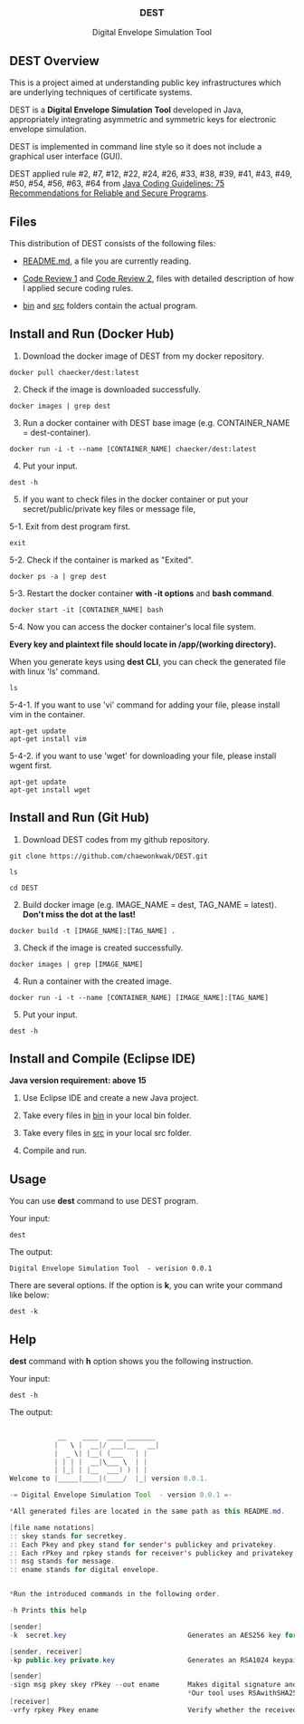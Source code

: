 <div align="center">

   <h3>DEST</h3>

  Digital Envelope Simulation Tool
  <br>
</div>

## DEST Overview

This is a project aimed at understanding public key infrastructures which are underlying techniques of certificate systems.

DEST is a **Digital Envelope Simulation Tool** developed in Java, appropriately integrating asymmetric and symmetric keys for electronic envelope simulation.

DEST is implemented in command line style so it does not include a graphical user interface (GUI).

DEST applied rule #2, #7, #12, #22, #24, #26, #33, #38, #39, #41, #43, #49, #50, #54, #56, #63, #64 from [Java Coding Guidelines: 75 Recommendations for Reliable and Secure Programs](https://s3-ap-southeast-1.amazonaws.com/tv-prod/documents/null-Addison.Wesley.Java.Coding.Guidelines.Sep.2013.ISBN.032193315X.pdf).


## Files

This distribution of DEST consists of the following files:

  * [README.md](https://github.com/chaewonkwak/DEST/blob/main/README.md), a file you are currently reading.

  * [Code Review 1](https://github.com/chaewonkwak/DEST/blob/main/CodeReviewReport(1).pdf) and [Code Review 2](https://github.com/chaewonkwak/DEST/blob/main/CodeReviewReport(2).pdf), files with detailed description of how I applied secure coding rules.

  * [bin](https://github.com/chaewonkwak/DEST/tree/main/bin) and [src](https://github.com/chaewonkwak/DEST/tree/main/src) folders contain the actual program.


## Install and Run (Docker Hub)

1. Download the docker image of DEST from my docker repository.
```
docker pull chaecker/dest:latest
```

2. Check if the image is downloaded successfully.
```
docker images | grep dest
```

3. Run a docker container with DEST base image (e.g. CONTAINER_NAME = dest-container).

```
docker run -i -t --name [CONTAINER_NAME] chaecker/dest:latest
```

4. Put your input.
```
dest -h
```

5. If you want to check files in the docker container or put your secret/public/private key files or message file,

5-1. Exit from dest program first.
```
exit
```

5-2. Check if the container is marked as "Exited".
```
docker ps -a | grep dest
```

5-3. Restart the docker container **with -it options** and **bash command**.
```
docker start -it [CONTAINER_NAME] bash
```

5-4. Now you can access the docker container's local file system. 

**Every key and plaintext file should locate in /app/(working directory).**

When you generate keys using **dest CLI**, you can check the generated file with linux 'ls' command.
```
ls
```

5-4-1. If you want to use 'vi' command for adding your file, please install vim in the container.
```
apt-get update
apt-get install vim
```

5-4-2. if you want to use 'wget' for downloading your file, please install wgent first.
```
apt-get update
apt-get install wget
```

## Install and Run (Git Hub)

1. Download DEST codes from my github repository.
```
git clone https://github.com/chaewonkwak/DEST.git

ls

cd DEST
```

2. Build docker image (e.g. IMAGE_NAME = dest, TAG_NAME = latest). **Don't miss the dot at the last!**

```
docker build -t [IMAGE_NAME]:[TAG_NAME] .
```

3. Check if the image is created successfully.
```
docker images | grep [IMAGE_NAME]
```

4. Run a container with the created image.
```
docker run -i -t --name [CONTAINER_NAME] [IMAGE_NAME]:[TAG_NAME]
```

5. Put your input.
```
dest -h
```


## Install and Compile (Eclipse IDE)

**Java version requirement: above 15** 

1. Use Eclipse IDE and create a new Java project.

2. Take every files in [bin](https://github.com/chaewonkwak/DEST/tree/main/bin) in your local bin folder.

3. Take every files in [src](https://github.com/chaewonkwak/DEST/tree/main/src) in your local src folder.

4. Compile and run.


## Usage

You can use **dest** command to use DEST program.

Your input:
```
dest
```

The output:
```
Digital Envelope Simulation Tool  - verision 0.0.1
```

There are several options. If the option is **k**, you can write your command like below:
```
dest -k
```

## Help

**dest** command with **h** option shows you the following instruction.

Your input:
```
dest -h
```

The output:

```java

            __    ____  ____ _______
           |   \ |  __|/ ___|__   __|
           |  _ \| |__( (___   | |
           | | | |  __|\___ \  | |
           | |_| | |__  ___) ) | |
Welcome to |_____|____|(____/  |_| version 0.0.1.

-= Digital Envelope Simulation Tool  - version 0.0.1 =-

*All generated files are located in the same path as this README.md.

[file name notations]
:: skey stands for secretkey.
:: Each Pkey and pkey stand for sender's publickey and privatekey.
:: Each rPkey and rpkey stands for receiver's publickey and privatekey.
:: msg stands for message.
:: ename stands for digital envelope.


*Run the introduced commands in the following order.

-h Prints this help

[sender]
-k  secret.key                              Generates an AES256 key for symmetric encryption and saves as a file named "secret.key" in this case

[sender, receiver]
-kp public.key private.key                  Generates an RSA1024 keypair and saves as two files, "public.key" and "private.key" in this case

[sender]
-sign msg pkey skey rPkey --out ename       Makes digital signature and envelope at once for the message and saves as a file named in this case
                                            *Our tool uses RSAwithSHA256 and AES algorithms for generating digital envelope.
[receiver]
-vrfy rpkey Pkey ename                      Verify whether the received digital envelope is from the correct sender and hasn't been modified.

